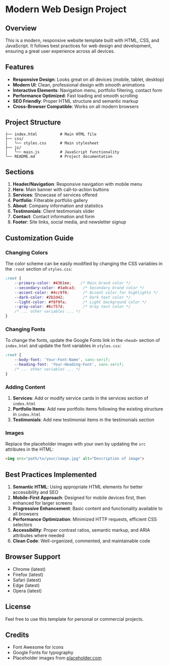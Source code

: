 # Modern Web Design Project

## Overview
This is a modern, responsive website template built with HTML, CSS, and JavaScript. It follows best practices for web design and development, ensuring a great user experience across all devices.

## Features
- **Responsive Design**: Looks great on all devices (mobile, tablet, desktop)
- **Modern UI**: Clean, professional design with smooth animations
- **Interactive Elements**: Navigation menu, portfolio filtering, contact form
- **Performance Optimized**: Fast loading and smooth scrolling
- **SEO Friendly**: Proper HTML structure and semantic markup
- **Cross-Browser Compatible**: Works on all modern browsers

## Project Structure
```
├── index.html          # Main HTML file
├── css/
│   └── styles.css      # Main stylesheet
├── js/
│   └── main.js         # JavaScript functionality
└── README.md           # Project documentation
```

## Sections
1. **Header/Navigation**: Responsive navigation with mobile menu
2. **Hero**: Main banner with call-to-action buttons
3. **Services**: Showcase of services offered
4. **Portfolio**: Filterable portfolio gallery
5. **About**: Company information and statistics
6. **Testimonials**: Client testimonials slider
7. **Contact**: Contact information and form
8. **Footer**: Site links, social media, and newsletter signup

## Customization Guide

### Changing Colors
The color scheme can be easily modified by changing the CSS variables in the `:root` section of `styles.css`:

```css
:root {
    --primary-color: #4361ee;    /* Main brand color */
    --secondary-color: #3a0ca3;   /* Secondary brand color */
    --accent-color: #4cc9f0;      /* Accent color for highlights */
    --dark-color: #2b2d42;        /* Dark text color */
    --light-color: #f8f9fa;       /* Light background color */
    --gray-color: #6c757d;        /* Gray text color */
    /* ... other variables ... */
}
```

### Changing Fonts
To change the fonts, update the Google Fonts link in the `<head>` section of `index.html` and update the font variables in `styles.css`:

```css
:root {
    --body-font: 'Your-Font-Name', sans-serif;
    --heading-font: 'Your-Heading-Font', sans-serif;
    /* ... other variables ... */
}
```

### Adding Content
1. **Services**: Add or modify service cards in the services section of `index.html`
2. **Portfolio Items**: Add new portfolio items following the existing structure in `index.html`
3. **Testimonials**: Add new testimonial items in the testimonials section

### Images
Replace the placeholder images with your own by updating the `src` attributes in the HTML:

```html
<img src="path/to/your/image.jpg" alt="Description of image">
```

## Best Practices Implemented

1. **Semantic HTML**: Using appropriate HTML elements for better accessibility and SEO
2. **Mobile-First Approach**: Designed for mobile devices first, then enhanced for larger screens
3. **Progressive Enhancement**: Basic content and functionality available to all browsers
4. **Performance Optimization**: Minimized HTTP requests, efficient CSS selectors
5. **Accessibility**: Proper contrast ratios, semantic markup, and ARIA attributes where needed
6. **Clean Code**: Well-organized, commented, and maintainable code

## Browser Support
- Chrome (latest)
- Firefox (latest)
- Safari (latest)
- Edge (latest)
- Opera (latest)

## License
Feel free to use this template for personal or commercial projects.

## Credits
- Font Awesome for icons
- Google Fonts for typography
- Placeholder images from [placeholder.com](https://placeholder.com/)